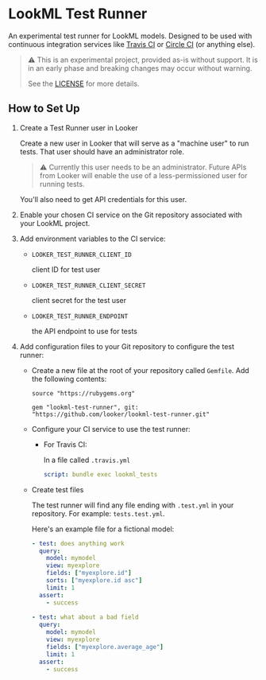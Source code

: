 # LookML Test Runner

An experimental test runner for LookML models. Designed to be used with continuous integration services like [Travis CI](https://travis-ci.org/) or [Circle CI](https://circleci.com/) (or anything else).

> :warning: This is an experimental project, provided as-is without support. It is in an early phase and breaking changes may occur without warning.
> 
> See the [LICENSE](LICENSE) for more details.

## How to Set Up

1. Create a Test Runner user in Looker

    Create a new user in Looker that will serve as a "machine user" to run tests. That user should have an administrator role.

    > :warning: Currently this user needs to be an administrator. Future APIs from Looker will enable the use of a less-permissioned user for running tests.

    You'll also need to get API credentials for this user.

2. Enable your chosen CI service on the Git repository associated with your LookML project.

3. Add environment variables to the CI service:

    - `LOOKER_TEST_RUNNER_CLIENT_ID`

       client ID for test user
    - `LOOKER_TEST_RUNNER_CLIENT_SECRET`

      client secret for the test user
    - `LOOKER_TEST_RUNNER_ENDPOINT`
    
      the API endpoint to use for tests

4. Add configuration files to your Git repository to configure the test runner:


    - Create a new file at the root of your repository called `Gemfile`. Add the following contents:

        ```gemfile
        source "https://rubygems.org"

        gem "lookml-test-runner", git: "https://github.com/looker/lookml-test-runner.git"
        ```

    - Configure your CI service to use the test runner:

       - For Travis CI:

          In a file called `.travis.yml`

          ```yaml
          script: bundle exec lookml_tests
          ```

    - Create test files

      The test runner will find any file ending with `.test.yml` in your repository. For example: `tests.test.yml`.

      Here's an example file for a fictional model:

      ```yaml
      - test: does anything work
        query:
          model: mymodel
          view: myexplore
          fields: ["myexplore.id"]
          sorts: ["myexplore.id asc"]
          limit: 1
        assert:
          - success
          
      - test: what about a bad field
        query:
          model: mymodel
          view: myexplore
          fields: ["myexplore.average_age"]
          limit: 1
        assert:
          - success
      ```
